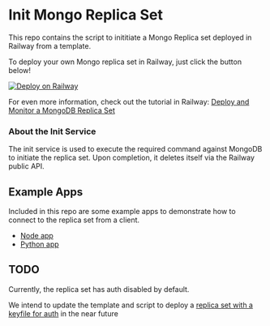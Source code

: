 # Init Mongo Replica Set

This repo contains the script to inititiate a Mongo Replica set deployed in Railway from a template.

To deploy your own Mongo replica set in Railway, just click the button below!

[![Deploy on Railway](https://railway.com/button.svg)](https://railway.com/template/ha-mongo)

For even more information, check out the tutorial in Railway:  [Deploy and Monitor a MongoDB Replica Set](https://docs.railway.app/tutorials/deploy-and-monitor-mongo)

### About the Init Service
The init service is used to execute the required command against MongoDB to initiate the replica set.  Upon completion, it deletes itself via the Railway public API.

## Example Apps

Included in this repo are some example apps to demonstrate how to connect to the replica set from a client.
- [Node app](/exampleApps/node/)
- [Python app](/exampleApps/python/)

## TODO

Currently, the replica set has auth disabled by default.  

We intend to update the template and script to deploy a [replica set with a keyfile for auth](https://www.mongodb.com/docs/manual/tutorial/deploy-replica-set-with-keyfile-access-control/) in the near future
